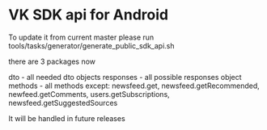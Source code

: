 VK SDK api for Android
==========

To update it from current master please run tools/tasks/generator/generate_public_sdk_api.sh

there are 3 packages now

dto - all needed dto objects
responses - all possible responses object
methods - all methods except: newsfeed.get, newsfeed.getRecommended, newfeed.getComments, users.getSubscriptions, newsfeed.getSuggestedSources

It will be handled in future releases